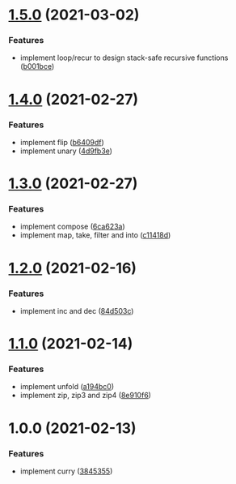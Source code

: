 # [1.5.0](https://github.com/customcommander/functionaut/compare/v1.4.0...v1.5.0) (2021-03-02)


### Features

* implement loop/recur to design stack-safe recursive functions ([b001bce](https://github.com/customcommander/functionaut/commit/b001bceb92754ffe475bc3bd7fbc110752384bde))

# [1.4.0](https://github.com/customcommander/functionaut/compare/v1.3.0...v1.4.0) (2021-02-27)


### Features

* implement flip ([b6409df](https://github.com/customcommander/functionaut/commit/b6409dfc976d4b0daee6703830dd6c9d0c9c345a))
* implement unary ([4d9fb3e](https://github.com/customcommander/functionaut/commit/4d9fb3e5f105a4bbce3bc2b2466059647fd27759))

# [1.3.0](https://github.com/customcommander/functionaut/compare/v1.2.0...v1.3.0) (2021-02-27)


### Features

* implement compose ([6ca623a](https://github.com/customcommander/functionaut/commit/6ca623aa7155d2c0695118df725cddad5a404126))
* implement map, take, filter and into ([c11418d](https://github.com/customcommander/functionaut/commit/c11418db6f8f2b92156b2b881870a6630a461d50))

# [1.2.0](https://github.com/customcommander/functionaut/compare/v1.1.0...v1.2.0) (2021-02-16)


### Features

* implement inc and dec ([84d503c](https://github.com/customcommander/functionaut/commit/84d503cbd119300cf3b271124b531614fca7a6dc))

# [1.1.0](https://github.com/customcommander/functionaut/compare/v1.0.0...v1.1.0) (2021-02-14)


### Features

* implement unfold ([a194bc0](https://github.com/customcommander/functionaut/commit/a194bc096ce8d86152616b56b392bba24a26cca3))
* implement zip, zip3 and zip4 ([8e910f6](https://github.com/customcommander/functionaut/commit/8e910f6d53dc59e3c6d2d7aa35e6a02a2f885ed5))

# 1.0.0 (2021-02-13)


### Features

* implement curry ([3845355](https://github.com/customcommander/functionaut/commit/38453557702e4814c123f41507d3b08e09df216a))
